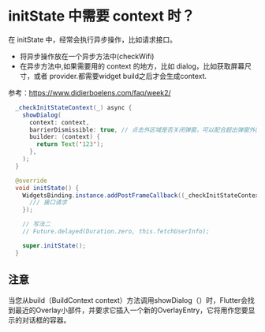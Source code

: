 # initState 中需要 context 时？

在 initState 中，经常会执行异步操作，比如请求接口。

- 将异步操作放在一个异步方法中(checkWifi)
- 在异步方法中,如果需要用的 context 的地方，比如 dialog，比如获取屏幕尺寸，或者 provider.都需要widget build之后才会生成context.

参考：https://www.didierboelens.com/faq/week2/

```java
  _checkInitStateContext(_) async {
    showDialog(
      context: context,
      barrierDismissible: true, // 点击外区域是否关闭弹窗，可以配合超出弹窗外区域
      builder: (context) {
        return Text('123');
      },
    );
  }

  @override
  void initState() {
    WidgetsBinding.instance.addPostFrameCallback((_checkInitStateContext){
      /// 接口请求
    });

    // 写法二
    // Future.delayed(Duration.zero, this.fetchUserInfo);

    super.initState();
  }
```

## 注意

当您从build（BuildContext context）方法调用showDialog（）时，Flutter会找到最近的Overlay小部件，并要求它插入一个新的OverlayEntry，它将用作您要显示的对话框的容器。